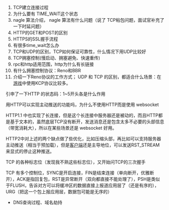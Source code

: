1. TCP建立连接过程
2. 为什么要有 TIME_WAIT这个状态
3. nagle 算法介绍， nagle 算法有什么问题（说了 TCP粘包问题，面试官补充了一下时延问题）
4. HTTP的GET和POST的区别
5. HTTPS的SSL握手流程
6. 有很多time_wait怎么办
7. TCP和UDP的区别，TCP如何保证可靠性，什么情况下用UDP比较好
8. TCP拥塞控制(慢启动、拥塞避免、快速重传)
9. rpc和http适用范围，http为什么有长链接
10. 有什么拥塞控制协议：Reno和BBR
11. 介绍一下Reno协议的工作方式； UDP 和 TCP 的区别，都适合什么场景：在[游戏](https://www.nowcoder.com/jump/super-jump/word?word=游戏)中使用KCP协议比较多。

引申了一下HTTP 的状态码：1~5开头各是什么作用

用HTTP可以实现主动推送的功能吗，为什么不使用HTTP而是使用 websocket

HTTP1.1 中也实现了长连接，但是这个长连接中服务器还是被动的，而且HTTP都是基于文本的，虽然底层TCP没有断开，发送消息还是包含太多不必要的头部信息（带宽消耗大），所以在某些场景还是 websocket 好用。

HTTP2中对上述的两个缺点做了些优化，比如压缩头部，再比如可以支持服务器主动推送（相当于预加载），但是[客户端](https://www.nowcoder.com/jump/super-jump/word?word=客户端)还是主导地位，可以发送RST_STREAM 来显式的停止这种推送。

TCP 的各种标志位（发现我不熟这些标志位），又开始问TCP的三次握手



TCP 有多个控制位，SYNC是开启连接，FIN是结束连接（单向断开，优雅断开），ACK是指回复包，RST是异常断开（双向都直接不能处理了），PSH是类似于FLUSH，告诉对方可以将缓冲区的数据直接上报道应用层了（还是有序的），URG（把这一个包上报应用层，数据包可能是无序的）



- DNS查询过程、域名劫持
